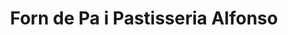---
title: "Forn de Pa i Pastisseria Alfonso"
url: /benissiva/forn-de-pa-i-pastisseria-alfonso/
shop: Bäckerei
---